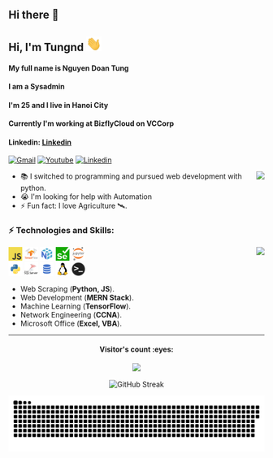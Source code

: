 ## Hi there 👋

<!--
**tungdoan147/tungdoan147** is a ✨ _special_ ✨ repository because its `README.md` (this file) appears on your GitHub profile.

Here are some ideas to get you started:

- 🔭 I’m currently working on ...
- 🌱 I’m currently learning ...
- 👯 I’m looking to collaborate on ...
- 🤔 I’m looking for help with ...
- 💬 Ask me about ...
- 📫 How to reach me: ...
- 😄 Pronouns: ...
- ⚡ Fun fact: ...
-->
<h2> Hi, I'm Tungnd <img src="https://raw.githubusercontent.com/ABSphreak/ABSphreak/master/gifs/Hi.gif" width="30"></h2>

#### My full name is Nguyen Doan Tung
#### I am a Sysadmin
#### I'm 25 and I live in Hanoi City
#### Currently I'm working at BizflyCloud on VCCorp
#### Linkedin:  [Linkedin](https://www.linkedin.com/in/%C4%91%E1%BB%97-duy-hi%E1%BB%87u-604615181/)

[![Gmail](https://img.shields.io/twitter/url?label=Gmail&logo=gmail&url=https://gmail.com)](mailto:doduyhieu12091998@gmail.com)
[![Youtube](https://img.shields.io/twitter/url?label=Youtube&logo=youtube&url=https://youtube.com/channel/UC8CclPhBacQS6fqWzVERgtA)](https://www.youtube.com/channel/UC8CclPhBacQS6fqWzVERgtA)
[![Linkedin](https://img.shields.io/twitter/url?label=Linkedin&logo=linkedin&url=https://linkedin.com/in/quankun)](https://www.linkedin.com/in/%C4%91%E1%BB%97-duy-hi%E1%BB%87u-604615181/)
<!-- [![GoogleScholar](https://img.shields.io/twitter/url?label=Scholar&logo=GoogleScholar&url=https://scholar.google.com.au/citations?user=LXP8FJcAAAAJ)](https://scholar.google.com.au/citations?user=LXP8FJcAAAAJ) -->
<img align='right' src="https://bad-apple-github-readme.vercel.app/api?username=tungdoan147&show_bg=1&show_icons=true">

- 📚 I switched to programming and pursued web development with python.
- 😭 I'm looking for help with Automation
- ⚡ Fun fact: I love Agriculture 🛰️.

### ⚡ Technologies and Skills:  

<a href="https://github.com/anuraghazra/github-readme-stats" target="_blank">
  <img align="right" src="https://github-readme-stats.vercel.app/api/top-langs/?username=tungdoan147&hide=jupyter%20notebook,html&langs_count=9&layout=compact" />
</a>

<code><img height="27" src="https://raw.githubusercontent.com/github/explore/main/topics/javascript/javascript.png"></code>
<code><img height="27" src="https://raw.githubusercontent.com/github/explore/main/topics/tensorflow/tensorflow.png"></code>
<code><img height="27" src="https://raw.githubusercontent.com/github/explore/main/topics/numpy/numpy.png"></code>
<code><img height="27" src="https://raw.githubusercontent.com/github/explore/main/topics/selenium/selenium.png"></code>
<code><img height="27" src="https://raw.githubusercontent.com/github/explore/main/topics/jupyter-notebook/jupyter-notebook.png"></code><br>
<code><img height="27" src="https://raw.githubusercontent.com/github/explore/main/topics/python/python.png"></code>
<code><img height="27" src="https://raw.githubusercontent.com/github/explore/main/topics/sql-server/sql-server.png"></code>
<code><img height="27" src="https://raw.githubusercontent.com/github/explore/main/topics/sql/sql.png"></code>
<code><img height="27" src="https://raw.githubusercontent.com/github/explore/main/topics/linux/linux.png"></code>
<code><img height="27" src="https://raw.githubusercontent.com/github/explore/main/topics/terminal/terminal.png"></code>

- Web Scraping (**Python, JS**).
- Web Development (**MERN Stack**).
- Machine Learning (**TensorFlow**).
- Network Engineering (**CCNA**).
- Microsoft Office (**Excel, VBA**).

<hr/>
<h4 align="center">Visitor's count :eyes:</h4>
<p align="center"><img src="https://profile-counter.glitch.me/tungdoan147/count.svg"/></p>
<p align="center"><img src="https://streak-stats.demolab.com/demo/preview.php?user=tungdoan147&theme=dark" alt="GitHub Streak" /></p>

<!-- <div align="center">  
  <a href="https://spotify-github-profile.vercel.app/api/view?uid=i8b47ov090ya1zkatwz37yyqe&redirect=true" target="_blank">
    <img src="https://spotify-github-profile.vercel.app/api/view?uid=i8b47ov090ya1zkatwz37yyqe&show_offline=false&bar_color_cover=true"/>
  </a>
</div> -->
![snake](https://github.com/tungdoan147/tungdoan147/blob/main/images/github-snake.svg)
